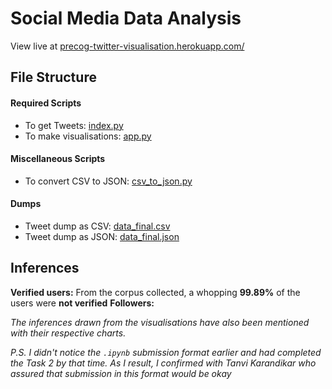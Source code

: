 # Social Media Data Analysis

View live at [precog-twitter-visualisation.herokuapp.com/](https://precog-twitter-visualisation.herokuapp.com/)

## File Structure

#### Required Scripts
- To get Tweets: [index.py](./index.py)
- To make visualisations: [app.py](./app.py)

#### Miscellaneous Scripts
- To convert CSV to JSON: [csv_to_json.py](./csv_to_json.py)

#### Dumps
- Tweet dump as CSV: [data_final.csv](data_final.csv)
- Tweet dump as JSON: [data_final.json](data_final.json)

## Inferences
**Verified users:** From the corpus collected, a whopping **99.89%** of the users were **not verified**
**Followers:**

*The inferences drawn from the visualisations have also been mentioned with their respective charts.*



*P.S. I didn't notice the `.ipynb` submission format earlier and had completed the Task 2 by that time. As I result, I confirmed with Tanvi Karandikar who assured that submission in this format would be okay*
